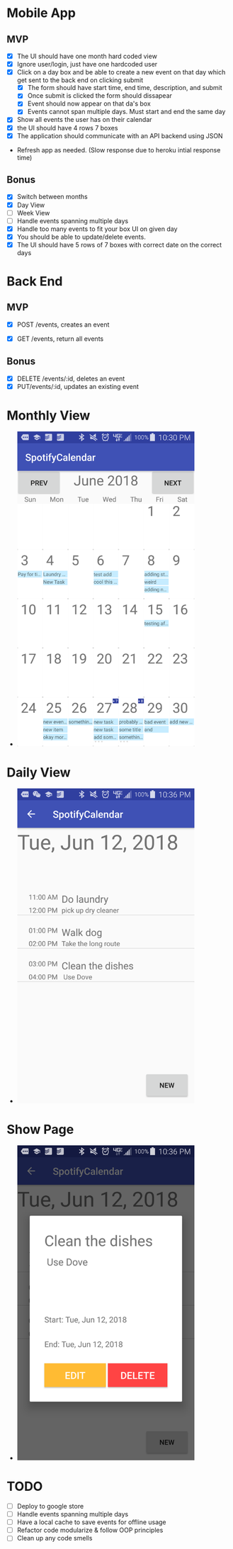 # Mobile App
## MVP

- [x] The UI should have one month hard coded view
- [x] Ignore user/login, just have one hardcoded user
- [x] Click on a day box and be able to create a new event on that day which get sent to the back end on clicking submit
    - [x] The form should have start time, end time, description, and submit
    - [x] Once submit is clicked the form should dissapear
    - [x] Event should now appear on that da's box
    - [x] Events cannot span multiple days. Must start and end the same day
- [x] Show all events the user has on their calendar
- [x] the UI should have 4 rows 7 boxes
- [x] The application should communicate with an API backend using JSON

* Refresh app as needed. (Slow response due to heroku intial response time)

## Bonus
- [x] Switch between months
- [x] Day View
- [ ] Week View
- [ ] Handle events spanning multiple days
- [x] Handle too many events to fit your box UI on given day
- [x] You should be able to update/delete events.
- [x] The UI should have 5 rows of 7 boxes with correct date on the correct days

# Back End

## MVP
- [x] POST /events, creates an event
    
- [x] GET /events, return all events

## Bonus
- [x] DELETE /events/:id, deletes an event
- [x] PUT/events/:id, updates an existing event

# Monthly View
* <img src="https://github.com/Jzheng213/SpotifyCalendarAndroid/blob/master/monthly.png" width="400">

# Daily View
* <img src="https://github.com/Jzheng213/SpotifyCalendarAndroid/blob/master/Daily.png" width="400">

# Show Page
* <img src="https://github.com/Jzheng213/SpotifyCalendarAndroid/blob/master/Show.png" width="400">

# TODO
- [ ] Deploy to google store
- [ ] Handle events spanning multiple days
- [ ] Have a local cache to save events for offline usage
- [ ] Refactor code modularize & follow OOP principles
- [ ] Clean up any code smells
